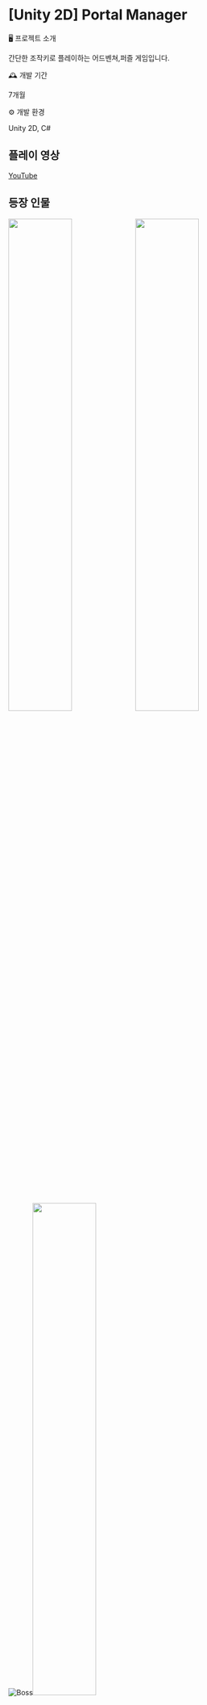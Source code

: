 # [Unity 2D] Portal Manager

🖥️ 프로젝트 소개

간단한 조작키로 플레이하는 어드벤쳐,퍼즐 게임입니다.

🕰️ 개발 기간

7개월

⚙️ 개발 환경

Unity 2D, C#

## 플레이 영상

[YouTube](https://youtu.be/N3ULJtdpXcs)
## 등장 인물
<img width="50%" src="https://github.com/user-attachments/assets/a7b7269c-f62f-4cc4-bfce-5f45bff942d2"/><img width="50%" src="https://github.com/user-attachments/assets/a188eadf-b859-464f-8f00-ba8be8fb5e81"/>
![Boss](https://github.com/user-attachments/assets/d2b3b175-1187-4225-9fae-30cf8b5251ab)<img width="50%" src="https://github.com/user-attachments/assets/a7b7269c-f62f-4cc4-bfce-5f45bff942d2"/>
<img width="50%" src="https://github.com/user-attachments/assets/1eb43b7f-3657-4f2a-81d5-f4e53068aae2"/>![Writer](https://github.com/user-attachments/assets/bf046595-6d2d-450c-a45a-2d15720e3006)
## 게임 플레이 화면

![시작화면](https://github.com/user-attachments/assets/b77948b2-b1ba-4458-83aa-6b3c837130ef)
![스테이지 중간](https://github.com/user-attachments/assets/5f8ba14c-3a4e-459d-aad0-e55fca444e6e)
![1스테이지](https://github.com/user-attachments/assets/9575b601-fa6a-47e3-b6a2-60199a3a5ad8)
![스테이지 종료](https://github.com/user-attachments/assets/afedb2c9-f62e-4643-9e15-cdb6a7ea5743)
![상점](https://github.com/user-attachments/assets/e99fb195-a1f1-41b2-937c-b3f191725580)
![조우](https://github.com/user-attachments/assets/f215e020-153d-4357-8cfc-9654c111462e)

## 플레이 방법 및 간단한 설명
[itch.io 주소](https://yapyap300.itch.io/portal-manager)

## 리소스 출처
UI : [Complete_UI_Essential_Pack](https://crusenho.itch.io/complete-ui-essential-pack)
배경 : [Modern City Backgrounds Pixel Art](https://free-game-assets.itch.io/free-city-backgrounds-pixel-art)
캐릭터 디자인 : [mp_character_animation_asset_pack](https://muchopixels.itch.io/character-animation-asset-pack)
